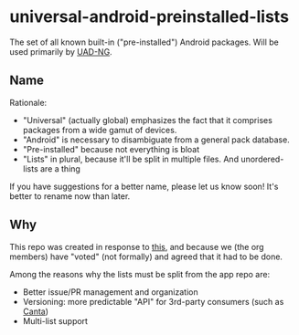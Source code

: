 # universal-android-preinstalled-lists
The set of all known built-in ("pre-installed") Android packages. Will be used primarily by [UAD-NG](https://github.com/Universal-Debloater-Alliance/universal-android-debloater-next-generation).

## Name
Rationale:
- "Universal" (actually global) emphasizes the fact that it comprises packages from a wide gamut of devices.
- "Android" is necessary to disambiguate from a general pack database.
- "Pre-installed" because not everything is bloat
- "Lists" in plural, because it'll be split in multiple files. And unordered-lists are a thing

If you have suggestions for a better name, please let us know soon! It's better to rename now than later.

## Why

This repo was created in response to [this](https://github.com/Universal-Debloater-Alliance/universal-android-debloater-next-generation/discussions/646), and because we (the org members) have "voted" (not formally) and agreed that it had to be done.

Among the reasons why the lists must be split from the app repo are:
- Better issue/PR management and organization
- Versioning: more predictable "API" for 3rd-party consumers (such as [Canta](https://github.com/samolego/Canta/blob/135bda40c581eeb1d365d44c902ac1688834071a/README.md?plain=1#L14))
- Multi-list support
